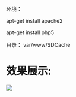 环境：

apt-get install apache2

apt-get install php5

目录：
var/www/SDCache

# 效果展示:
<img src="http://img.blog.csdn.net/20170110113310257?watermark/2/text/aHR0cDovL2Jsb2cuY3Nkbi5uZXQvcXFfMTU0Mzc2Mjk=/font/5a6L5L2T/fontsize/400/fill/I0JBQkFCMA==/dissolve/70/gravity/SouthEast"  />

